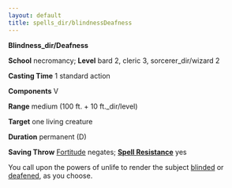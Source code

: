 ```yaml
---
layout: default
title: spells_dir/blindnessDeafness
---
```

 **Blindness_dir/Deafness**

**School** necromancy; **Level** bard 2, cleric 3, sorcerer_dir/wizard 2

**Casting Time** 1 standard action

**Components** V

**Range** medium (100 ft. + 10 ft._dir/level)

**Target** one living creature

**Duration** permanent (D)

**Saving Throw** [Fortitude](../../combat#_fortitude) negates; **[Spell Resistance](../../glossary#_spell-resistance)** yes

You call upon the powers of unlife to render the subject [blinded](../../glossary#_blinded) or [deafened](../../glossary#_deafened), as you choose.

